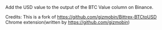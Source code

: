 Add the USD value to the output of the BTC Value column on Binance.

Credits:
This is a fork of https://github.com/gizmobin/Bittrex-BTCtoUSD Chrome extension(written by https://github.com/gizmobin)